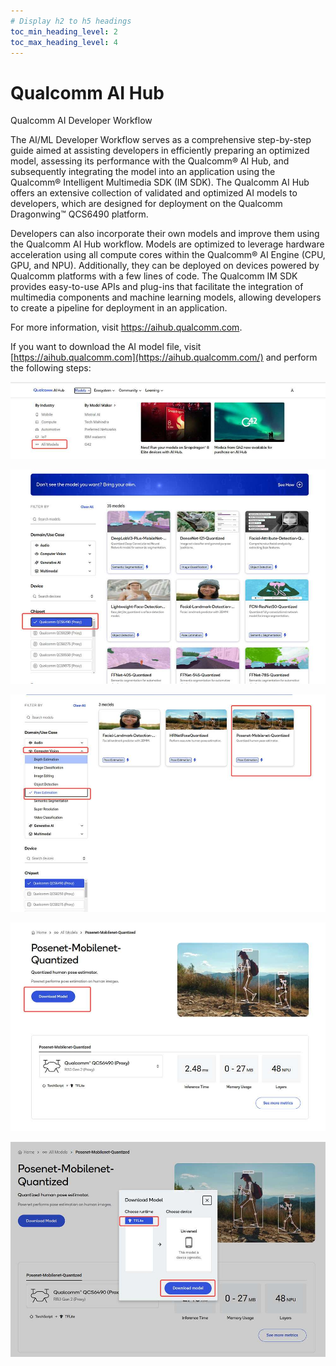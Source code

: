 ```yaml
---
# Display h2 to h5 headings
toc_min_heading_level: 2
toc_max_heading_level: 4
---
```


# Qualcomm AI Hub

Qualcomm AI Developer Workflow

The AI/ML Developer Workflow serves as a comprehensive step-by-step guide aimed at assisting developers in efficiently preparing an optimized model, assessing its performance with the Qualcomm® AI Hub, and subsequently integrating the model into an application using the Qualcomm® Intelligent Multimedia SDK (IM SDK). The Qualcomm AI Hub offers an extensive collection of validated and optimized AI models to developers, which are designed for deployment on the Qualcomm Dragonwing™ QCS6490 platform.

Developers can also incorporate their own models and improve them using the Qualcomm AI Hub workflow. Models are optimized to leverage hardware acceleration using all compute cores within the Qualcomm® AI Engine (CPU, GPU, and NPU). Additionally, they can be deployed on devices powered by Qualcomm platforms with a few lines of code. The Qualcomm IM SDK provides easy-to-use APIs and plug-ins that facilitate the integration of multimedia components and machine learning models, allowing developers to create a pipeline for deployment in an application.

For more information, visit https://aihub.qualcomm.com.

If you want to download the AI model file, visit [https://aihub.qualcomm.com](https://aihub.qualcomm.com/) and perform the following steps:

![](images/image-169.jpg)

![](images/image-176.jpg)

![](images/image-177.jpg)

![](images/image-174.jpg)

![](images/image-171.jpg)
